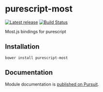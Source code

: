 # purescript-most

[![Latest release](http://img.shields.io/github/release/Risto-Stevcev/purescript-most.svg)](https://github.com/Risto-Stevcev/purescript-most/releases)
[![Build Status](https://travis-ci.org/Risto-Stevcev/purescript-most.svg?branch=master)](https://travis-ci.org/Risto-Stevcev/purescript-most)

Most.js bindings for purescript

## Installation

```
bower install purescript-most
```

## Documentation

Module documentation is [published on Pursuit](http://pursuit.purescript.org/packages/purescript-most).
